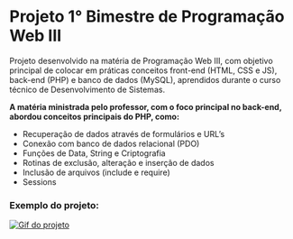 # Projeto 1° Bimestre de Programação Web III


Projeto desenvolvido na matéria de Programação Web III, com objetivo principal de colocar em práticas conceitos front-end (HTML, CSS e JS), back-end (PHP) e banco de dados (MySQL), aprendidos durante o curso técnico de Desenvolvimento de Sistemas. 

<b>A matéria ministrada pelo professor, com o foco principal no back-end, abordou conceitos principais do PHP, como:</b>
- Recuperação de dados através de formulários e URL’s
- Conexão com banco de dados relacional (PDO)
- Funções de Data, String e Criptografia
- Rotinas de exclusão, alteração e inserção de dados
- Inclusão de arquivos (include e require)
- Sessions

### Exemplo do projeto:

[![Gif do projeto](projeto.gif)](projeto.gif)
